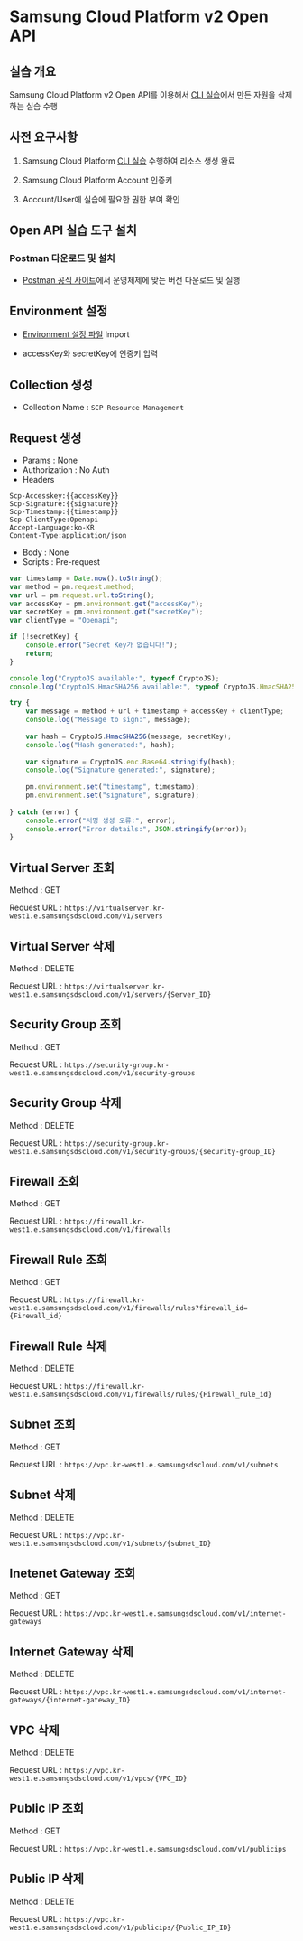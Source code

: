 # Samsung Cloud Platform v2 Open API

## 실습 개요

Samsung Cloud Platform v2 Open API를 이용해서 [CLI 실습](./cli.md)에서 만든 자원을 삭제하는 실습 수행

## 사전 요구사항

1. Samsung Cloud Platform [CLI 실습](./cli.md) 수행하여 리소스 생성 완료

2. Samsung Cloud Platform Account 인증키

3. Account/User에 실습에 필요한 권한 부여 확인

## Open API 실습 도구 설치

### Postman 다운로드 및 설치

- [Postman 공식 사이트](https://www.postman.com/downloads/)에서 운영체제에 맞는 버전 다운로드 및 실행

## Environment 설정

- [Environment 설정 파일](Samsung%20Cloud%20Platform%20v2%20Variables.postman_environment.json) Import

- accessKey와 secretKey에 인증키 입력

## Collection 생성

- Collection Name : `SCP Resource Management`

## Request 생성

- Params : None
- Authorization : No Auth
- Headers

```config
Scp-Accesskey:{{accessKey}}
Scp-Signature:{{signature}}
Scp-Timestamp:{{timestamp}}
Scp-ClientType:Openapi
Accept-Language:ko-KR
Content-Type:application/json
```
- Body : None
- Scripts : Pre-request

```javascript
var timestamp = Date.now().toString();
var method = pm.request.method;
var url = pm.request.url.toString();
var accessKey = pm.environment.get("accessKey");
var secretKey = pm.environment.get("secretKey");
var clientType = "Openapi";

if (!secretKey) {
    console.error("Secret Key가 없습니다!");
    return;
}

console.log("CryptoJS available:", typeof CryptoJS);
console.log("CryptoJS.HmacSHA256 available:", typeof CryptoJS.HmacSHA256);

try {
    var message = method + url + timestamp + accessKey + clientType;
    console.log("Message to sign:", message);
    
    var hash = CryptoJS.HmacSHA256(message, secretKey);
    console.log("Hash generated:", hash);
    
    var signature = CryptoJS.enc.Base64.stringify(hash);
    console.log("Signature generated:", signature);
    
    pm.environment.set("timestamp", timestamp);
    pm.environment.set("signature", signature);
    
} catch (error) {
    console.error("서명 생성 오류:", error);
    console.error("Error details:", JSON.stringify(error));
}
```

## Virtual Server 조회

Method : GET

Request URL : `https://virtualserver.kr-west1.e.samsungsdscloud.com/v1/servers`

## Virtual Server 삭제

Method : DELETE

Request URL : `https://virtualserver.kr-west1.e.samsungsdscloud.com/v1/servers/{Server_ID}`

## Security Group 조회

Method : GET

Request URL : `https://security-group.kr-west1.e.samsungsdscloud.com/v1/security-groups`

## Security Group 삭제

Method : DELETE

Request URL : `https://security-group.kr-west1.e.samsungsdscloud.com/v1/security-groups/{security-group_ID}`

## Firewall 조회

Method : GET

Request URL : `https://firewall.kr-west1.e.samsungsdscloud.com/v1/firewalls`

## Firewall Rule 조회

Method : GET

Request URL : `https://firewall.kr-west1.e.samsungsdscloud.com/v1/firewalls/rules?firewall_id={Firewall_id}`

## Firewall Rule 삭제

Method : DELETE

Request URL : `https://firewall.kr-west1.e.samsungsdscloud.com/v1/firewalls/rules/{Firewall_rule_id}`

## Subnet 조회

Method : GET

Request URL : `https://vpc.kr-west1.e.samsungsdscloud.com/v1/subnets`

## Subnet 삭제

Method : DELETE

Request URL : `https://vpc.kr-west1.e.samsungsdscloud.com/v1/subnets/{subnet_ID}`

## Inetenet Gateway 조회

Method : GET

Request URL : `https://vpc.kr-west1.e.samsungsdscloud.com/v1/internet-gateways`

## Internet Gateway 삭제

Method : DELETE

Request URL : `https://vpc.kr-west1.e.samsungsdscloud.com/v1/internet-gateways/{internet-gateway_ID}`

## VPC 삭제

Method : DELETE

Request URL : `https://vpc.kr-west1.e.samsungsdscloud.com/v1/vpcs/{VPC_ID}`

## Public IP 조회

Method : GET

Request URL : `https://vpc.kr-west1.e.samsungsdscloud.com/v1/publicips`

## Public IP 삭제

Method : DELETE

Request URL : `https://vpc.kr-west1.e.samsungsdscloud.com/v1/publicips/{Public_IP_ID}`
